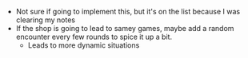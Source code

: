 - Not sure if going to implement this, but it's on the list because I was clearing my notes
- If the shop is going to lead to samey games, maybe add a random encounter every few rounds to spice it up a bit.
	- Leads to more dynamic situations
